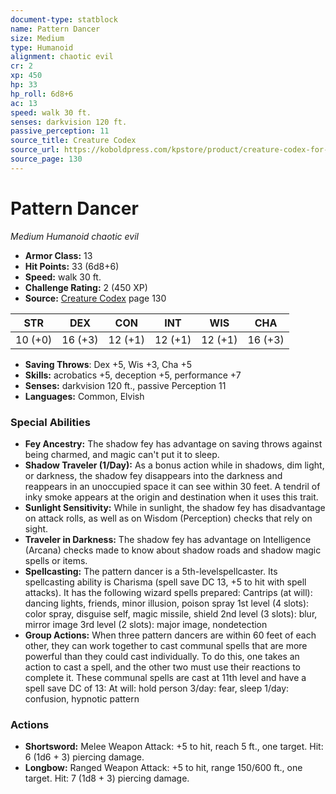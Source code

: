 ```yaml
---
document-type: statblock
name: Pattern Dancer
size: Medium
type: Humanoid
alignment: chaotic evil
cr: 2
xp: 450
hp: 33
hp_roll: 6d8+6
ac: 13
speed: walk 30 ft.
senses: darkvision 120 ft. 
passive_perception: 11
source_title: Creature Codex
source_url: https://koboldpress.com/kpstore/product/creature-codex-for-5th-edition-dnd
source_page: 130
---
```


# Pattern Dancer

*Medium* *Humanoid* *chaotic evil*

- **Armor Class:** 13
- **Hit Points:** 33 (6d8+6)
- **Speed:** walk 30 ft.
- **Challenge Rating:** 2 (450 XP)
- **Source:** [Creature Codex](https://koboldpress.com/kpstore/product/creature-codex-for-5th-edition-dnd) page 130

| STR | DEX | CON | INT | WIS | CHA |
| --- | --- | --- | --- | --- | --- |
| 10 (+0) | 16 (+3) | 12 (+1) | 12 (+1) | 12 (+1) | 16 (+3) |

- **Saving Throws**: Dex +5, Wis +3, Cha +5
- **Skills:** acrobatics +5, deception +5, performance +7
- **Senses:** darkvision 120 ft., passive Perception 11
- **Languages:** Common, Elvish

### Special Abilities

- **Fey Ancestry:** The shadow fey has advantage on saving throws against being charmed, and magic can't put it to sleep.
- **Shadow Traveler (1/Day):** As a bonus action while in shadows, dim light, or darkness, the shadow fey disappears into the darkness and reappears in an unoccupied space it can see within 30 feet. A tendril of inky smoke appears at the origin and destination when it uses this trait.
- **Sunlight Sensitivity:** While in sunlight, the shadow fey has disadvantage on attack rolls, as well as on Wisdom (Perception) checks that rely on sight.
- **Traveler in Darkness:** The shadow fey has advantage on Intelligence (Arcana) checks made to know about shadow roads and shadow magic spells or items.
- **Spellcasting:** The pattern dancer is a 5th-levelspellcaster. Its spellcasting ability is Charisma (spell save DC 13, +5 to hit with spell attacks). It has the following wizard spells prepared:
Cantrips (at will): dancing lights, friends, minor illusion, poison spray
1st level (4 slots): color spray, disguise self, magic missile, shield
2nd level (3 slots): blur, mirror image
3rd level (2 slots): major image, nondetection
- **Group Actions:** When three pattern dancers are within 60 feet of each other, they can work together to cast communal spells that are more powerful than they could cast individually. To do this, one takes an action to cast a spell, and the other two must use their reactions to complete it. These communal spells are cast at 11th level and have a spell save DC of 13:
At will: hold person
3/day: fear, sleep
1/day: confusion, hypnotic pattern

### Actions

- **Shortsword:** Melee Weapon Attack: +5 to hit, reach 5 ft., one target. Hit: 6 (1d6 + 3) piercing damage.
- **Longbow:** Ranged Weapon Attack: +5 to hit, range 150/600 ft., one target. Hit: 7 (1d8 + 3) piercing damage.
